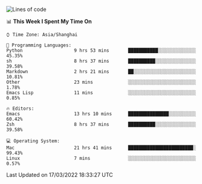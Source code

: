<!--START_SECTION:waka-->
![Lines of code](https://img.shields.io/badge/From%20Hello%20World%20I%27ve%20Written-22%20Thousand%20lines%20of%20code-blue)

📊 **This Week I Spent My Time On** 

```text
⌚︎ Time Zone: Asia/Shanghai

💬 Programming Languages: 
Python                   9 hrs 53 mins       ███████████░░░░░░░░░░░░░░   45.35% 
sh                       8 hrs 37 mins       ██████████░░░░░░░░░░░░░░░   39.58% 
Markdown                 2 hrs 21 mins       ██░░░░░░░░░░░░░░░░░░░░░░░   10.81% 
Other                    23 mins             ░░░░░░░░░░░░░░░░░░░░░░░░░   1.78% 
Emacs Lisp               11 mins             ░░░░░░░░░░░░░░░░░░░░░░░░░   0.85%

🔥 Editors: 
Emacs                    13 hrs 10 mins      ███████████████░░░░░░░░░░   60.42% 
Zsh                      8 hrs 37 mins       ██████████░░░░░░░░░░░░░░░   39.58%

💻 Operating System: 
Mac                      21 hrs 41 mins      ████████████████████████░   99.43% 
Linux                    7 mins              ░░░░░░░░░░░░░░░░░░░░░░░░░   0.57%

```


 Last Updated on 17/03/2022 18:33:27 UTC
<!--END_SECTION:waka-->
